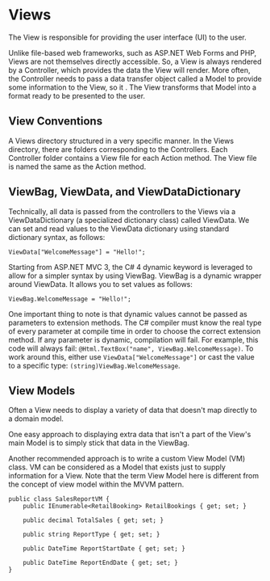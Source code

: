 # Views

The View is responsible for providing the user interface (UI) to the user.

Unlike file-based web frameworks, such as ASP.NET Web Forms and PHP, Views are not themselves directly accessible. So, a View is always rendered by a Controller, which provides the data the View will render. More often, the Controller needs to pass a data transfer object called a Model to provide some information to the View, so it . The View transforms that Model into a format ready to be presented to the user. 

## View Conventions
A Views directory structured in a very specific manner. In the Views directory, there are folders corresponding to the Controllers. Each Controller folder contains a View file for each Action method. The View file is named the same as the Action method.

## ViewBag, ViewData, and ViewDataDictionary
Technically, all data is passed from the controllers to the Views via a ViewDataDictionary (a specialized dictionary class) called ViewData. We can set and read values to the ViewData dictionary using standard dictionary syntax, as follows:

```
ViewData["WelcomeMessage"] = "Hello!";
```

Starting from ASP.NET MVC 3, the C# 4 dynamic keyword is leveraged to allow for a simpler syntax by using ViewBag. ViewBag is a dynamic wrapper around ViewData. It allows you to set values as follows:

```
ViewBag.WelcomeMessage = "Hello!";
```

One important thing to note is that dynamic values cannot be passed as parameters to extension methods. The C# compiler must know the real type of every parameter at compile time in order to choose the correct extension method. If any parameter is dynamic, compilation will fail. For example, this code will always fail: ```@Html.TextBox("name", ViewBag.WelcomeMessage)```. To work around this, either use ```ViewData["WelcomeMessage"]``` or cast the value to a specific type: ```(string)ViewBag.WelcomeMessage```.

## View Models
Often a View needs to display a variety of data that doesn't map directly to a domain model.

One easy approach to displaying extra data that isn't a part of the View's main Model is to simply stick that data in the ViewBag.

Another recommended approach is to write a custom View Model (VM) class. VM can be considered as a Model that exists just to supply information for a View. Note that the term View Model here is different from the concept of view model within the MVVM pattern.

```
public class SalesReportVM {   
    public IEnumerable<RetailBooking> RetailBookings { get; set; }   
    
    public decimal TotalSales { get; set; }   
    
    public string ReportType { get; set; }
    
    public DateTime ReportStartDate { get; set; } 
    
    public DateTime ReportEndDate { get; set; } 
}
```
